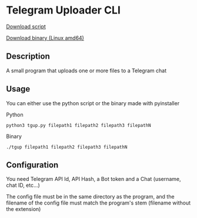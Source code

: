 # Telegram Uploader CLI

[Download script](https://github.com/carlos-a-g-h/tgup/raw/main/tgup.py)

[Download binary (Linux amd64)](https://github.com/carlos-a-g-h/tgup/releases/download/tgup/tgup.linux.amd64)

## Description

A small program that uploads one or more files to a Telegram chat

## Usage

You can either use the python script or the binary made with pyinstaller

Python
```
python3 tgup.py filepath1 filepath2 filepath3 filepathN
```
Binary
```
./tgup filepath1 filepath2 filepath3 filepathN
```

## Configuration

You need Telegram API Id, API Hash, a Bot token and a Chat (username, chat ID, etc...)

The config file must be in the same directory as the program, and the filename of the config file must match the program's stem (filename without the extension)
